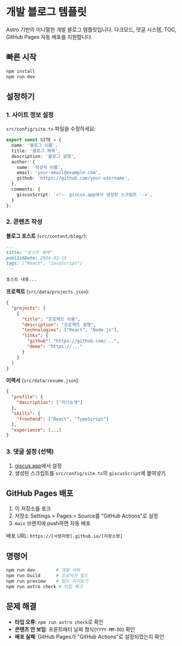 # 개발 블로그 템플릿

Astro 기반의 미니멀한 개발 블로그 템플릿입니다. 다크모드, 댓글 시스템, TOC, GitHub Pages 자동 배포를 지원합니다.

## 빠른 시작

```bash
npm install
npm run dev
```

## 설정하기

### 1. 사이트 정보 설정

`src/config/site.ts` 파일을 수정하세요:

```typescript
export const SITE = {
  name: '블로그 이름',
  title: '블로그 제목',
  description: '블로그 설명',
  author: {
    name: '작성자 이름',
    email: 'your-email@example.com',
    github: 'https://github.com/your-username',
  },
  comments: {
    giscusScript: `<!-- giscus.app에서 생성한 스크립트 -->`,
  }
};
```

### 2. 콘텐츠 작성

**블로그 포스트** (`src/content/blog/`):
```markdown
---
title: "포스트 제목"
publishDate: 2024-03-15
tags: ["React", "JavaScript"]
---

포스트 내용...
```

**프로젝트** (`src/data/projects.json`):
```json
{
  "projects": [
    {
      "title": "프로젝트 이름",
      "description": "프로젝트 설명",
      "technologies": ["React", "Node.js"],
      "links": {
        "github": "https://github.com/...",
        "demo": "https://..."
      }
    }
  ]
}
```

**이력서** (`src/data/resume.json`):
```json
{
  "profile": {
    "description": ["자기소개"]
  },
  "skills": {
    "frontend": ["React", "TypeScript"]
  },
  "experience": [...]
}
```

### 3. 댓글 설정 (선택)

1. [giscus.app](https://giscus.app)에서 설정
2. 생성된 스크립트를 `src/config/site.ts`의 `giscusScript`에 붙여넣기

## GitHub Pages 배포

1. 이 저장소를 포크
2. 저장소 Settings > Pages > Source를 "GitHub Actions"로 설정
3. `main` 브랜치에 push하면 자동 배포

배포 URL: `https://[사용자명].github.io/[저장소명]`

## 명령어

```bash
npm run dev        # 개발 서버
npm run build      # 프로덕션 빌드
npm run preview    # 빌드 미리보기
npm run astro check # 타입 체크
```

## 문제 해결

- **타입 오류**: `npm run astro check`로 확인
- **콘텐츠 안 보임**: 프론트매터 날짜 형식(`YYYY-MM-DD`) 확인
- **배포 실패**: GitHub Pages가 "GitHub Actions"로 설정되었는지 확인
